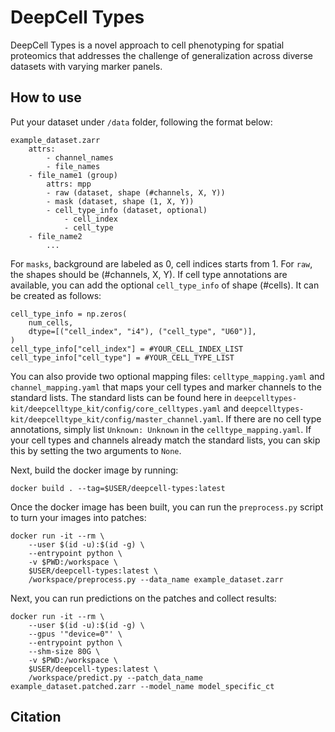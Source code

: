 # DeepCell Types

DeepCell Types is a novel approach to cell phenotyping for spatial proteomics that addresses the challenge of generalization across diverse datasets with varying marker panels. 


## How to use

Put your dataset under `/data` folder, following the format below:
```
example_dataset.zarr
    attrs: 
        - channel_names
        - file_names
    - file_name1 (group)
        attrs: mpp
        - raw (dataset, shape (#channels, X, Y))
        - mask (dataset, shape (1, X, Y))
        - cell_type_info (dataset, optional)
            - cell_index
            - cell_type
    - file_name2
        ...
```

For `masks`, background are labeled as 0, cell indices starts from 1. For `raw`, the shapes should be (#channels, X, Y). If cell type annotations are available, you can add the optional `cell_type_info` of shape (#cells). It can be created as follows:
```
cell_type_info = np.zeros(
    num_cells,
    dtype=[("cell_index", "i4"), ("cell_type", "U60")],
)
cell_type_info["cell_index"] = #YOUR_CELL_INDEX_LIST
cell_type_info["cell_type"] = #YOUR_CELL_TYPE_LIST
```

You can also provide two optional mapping files: `celltype_mapping.yaml` and `channel_mapping.yaml` that maps your cell types and marker channels to the standard lists. The standard lists can be found here in `deepcelltypes-kit/deepcelltype_kit/config/core_celltypes.yaml` and `deepcelltypes-kit/deepcelltype_kit/config/master_channel.yaml`. If there are no cell type annotations, simply list `Unknown: Unknown` in the `celltype_mapping.yaml`. If your cell types and channels already match the standard lists, you can skip this by setting the two arguments to `None`.



Next, build the docker image by running:
```
docker build . --tag=$USER/deepcell-types:latest
```

Once the docker image has been built, you can run the `preprocess.py` script to turn your images into patches:
```
docker run -it --rm \
    --user $(id -u):$(id -g) \
    --entrypoint python \
    -v $PWD:/workspace \
    $USER/deepcell-types:latest \
    /workspace/preprocess.py --data_name example_dataset.zarr
```

Next, you can run predictions on the patches and collect results:
```
docker run -it --rm \
    --user $(id -u):$(id -g) \
    --gpus '"device=0"' \
    --entrypoint python \
    --shm-size 80G \
    -v $PWD:/workspace \
    $USER/deepcell-types:latest \
    /workspace/predict.py --patch_data_name example_dataset.patched.zarr --model_name model_specific_ct
```

## Citation

